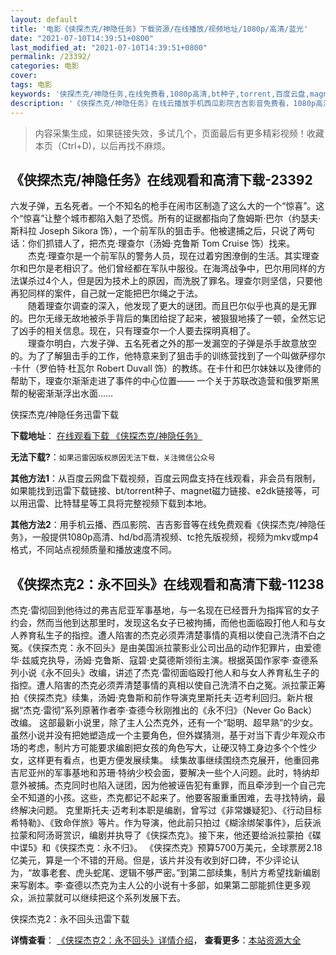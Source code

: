 ```yaml
---
layout: default
title: '电影《侠探杰克/神隐任务》下载资源/在线播放/视频地址/1080p/高清/蓝光'
date: "2021-07-10T14:39:51+0800"
last_modified_at: "2021-07-10T14:39:51+0800"
permalink: /23392/
categories: 电影
cover:
tags: 电影
keywords: '侠探杰克/神隐任务,在线免费看,1080p高清,bt种子,torrent,百度云盘,magnet,磁力链,迅雷下载资源'
description: '《侠探杰克/神隐任务》在线云播放手机西瓜影院吉吉影音免费看，1080p高清bd/hd未删减完整版和tc抢先枪版，mkv/mp4格式，附带bt/torrent种子、magnet/磁力链、百度云盘、网盘资源迅雷下载链接'
---
```


>内容采集生成，如果链接失效，多试几个，页面最后有更多精彩视频！收藏本页（Ctrl+D)，以后再找不麻烦。


## 《侠探杰克/神隐任务》在线观看和高清下载-23392

六发子弹，五名死者。一个不知名的枪手在闹市区制造了这么大的一个&ldquo;惊喜”。这个&ldquo;惊喜”让整个城市都陷入魁了恐慌。所有的证据都指向了詹姆斯&middot;巴尔（约瑟夫·斯科拉 Joseph Sikora 饰），一个前军队的狙击手。他被逮捕之后，只说了两句话：你们抓错人了，把杰克·理查尔（汤姆·克鲁斯 Tom Cruise 饰）找来。<br />　　杰克·理查尔是一个前军队的警务人员，现在过着穷困潦倒的生活。其实理查尔和巴尔是老相识了。他们曾经都在军队中服役。在海湾战争中，巴尔用同样的方法谋杀过4个人，但是因为技术上的原因，而洗脱了罪名。理查尔则坚信，只要他再犯同样的案件，自己就一定能把巴尔绳之于法。<br />　　随着理查尔调查的深入，他发现了更大的谜团。而且巴尔似乎也真的是无罪的。巴尔无缘无故地被杀手背后的集团给捉了起来，被狠狠地揍了一顿，全然忘记了凶手的相关信息。现在，只有理查尔一个人要去探明真相了。<br />　　理查尔明白，六发子弹、五名死者之外的那一发漏空的子弹是杀手故意放空的。为了了解狙击手的工作，他特意来到了狙击手的训练营找到了一个叫做萨缪尔·卡什（罗伯特·杜瓦尔 Robert Duvall 饰）的教练。在卡什和巴尔妹妹以及律师的帮助下，理查尔渐渐走进了事件的中心位置&mdash;— 一个关于苏联改造营和俄罗斯黑帮的秘密渐渐浮出水面&hellip;…


侠探杰克/神隐任务迅雷下载

**下载地址**： [在线观看下载 《侠探杰克/神隐任务》](https://www.993dy.com//vod-detail-id-24833.html) 


**无法下载?**：`如果迅雷因版权原因无法下载，关注微信公众号 `

**其他方法1**：从百度云网盘下载视频，百度云网盘支持在线观看，非会员有限制，如果能找到迅雷下载链接、bt/torrent种子、magnet磁力链接、e2dk链接等，可以用迅雷、比特彗星等工具将完整视频下载到本地。

**其他方法2**：用手机云播、西瓜影院、吉吉影音等在线免费观看《侠探杰克/神隐任务》，一般提供1080p高清、hd/bd高清视频、tc抢先版视频，视频为mkv或mp4格式，不同站点视频质量和播放速度不同。


## 《侠探杰克2：永不回头》在线观看和高清下载-11238

杰克·雷彻回到他待过的弗吉尼亚军事基地，与一名现在已经晋升为指挥官的女子约会，然而当他到达那里时，发现这名女子已被拘捕，而他也面临殴打他人和与女人养育私生子的指控。遭人陷害的杰克必须弄清楚事情的真相以使自己洗清不白之冤。《侠探杰克：永不回头》是由美国派拉蒙影业公司出品的动作犯罪片，由爱德华·兹威克执导，汤姆·克鲁斯、寇碧·史莫德斯领衔主演。根据英国作家李·查德系列小说《永不回头》改编，讲述了杰克·雷彻面临殴打他人和与女人养育私生子的指控。遭人陷害的杰克必须弄清楚事情的真相以使自己洗清不白之冤。派拉蒙正筹拍《侠探杰克》续集，汤姆·克鲁斯和前作导演克里斯托夫·迈考利回归。新片根据“杰克·雷彻”系列原著作者李·查德今秋刚推出的《永不归》（Never Go Back）改编。 这部最新小说里，除了主人公杰克外，还有一个“聪明、超早熟”的少女。虽然小说并没有把她塑造成一个主要角色，但外媒猜测，基于对当下青少年观众市场的考虑，制片方可能要求编剧把女孩的角色写大，让硬汉特工身边多个个性少女，这样更有看点，也更方便发展续集。 续集故事继续围绕杰克展开，他重回弗吉尼亚州的军事基地和苏珊·特纳少校会面，要解决一些个人问题。此时，特纳却意外被捕。杰克同时也陷入谜团，因为他被诬告犯有重罪，而且牵涉到一个自己完全不知道的小孩。这些，杰克都记不起来了。他要客服重重困难，去寻找特纳，最终解决问题。 克里斯托夫·迈考利本职是编剧，曾写过《非常嫌疑犯》、《行动目标希特勒》、《致命伴旅》等片。作为导演，他此前只拍过《糊涂绑架事件》，后获派拉蒙和阿汤哥赏识，编剧并执导了《侠探杰克》。接下来，他还要给派拉蒙拍《碟中谍5》和《侠探杰克：永不归》。 《侠探杰克》预算5700万美元，全球票房2.18亿美元，算是一个不错的开局。但是，该片并没有收到好口碑，不少评论认为，“故事老套、虎头蛇尾、逻辑不够严密。”到第二部续集，制片方希望找新编剧来写剧本。李·查德以杰克为主人公的小说有十多部，如果第二部能抓住更多观众，派拉蒙就可以继续把这个系列发展下去。


侠探杰克2：永不回头迅雷下载

**详情查看**： [《侠探杰克2：永不回头》详情介绍](/movie/11238/)， **查看更多**：[本站资源大全](/movie/t/all/)

